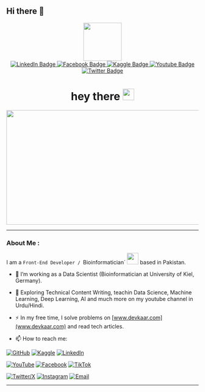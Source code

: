 ## Hi there 👋

<!--
**MuhsinAliShah/MuhsinAliShah** is a ✨ _special_ ✨ repository because its `README.md` (this file) appears on your GitHub profile.

Here are some ideas to get you started:

- 🔭 I’m currently working on ...
- 🌱 I’m currently learning ...
- 👯 I’m looking to collaborate on ...
- 🤔 I’m looking for help with ...
- 💬 Ask me about ...
- 📫 How to reach me: ...
- 😄 Pronouns: ...
- ⚡ Fun fact: ...
-->

<div id="header" align="center">
  <img src="https://media.giphy.com/media/M9gbBd9nbDrOTu1Mqx/giphy.gif" width="100"/>
  <div id="badges">
    <a href="https://www.linkedin.com/in/muhsinalishah/">
      <img src="https://img.shields.io/badge/LinkedIn-blue?style=for-the-badge&logo=linkedin&logoColor=white" alt="LinkedIn Badge"/>
    </a>
    <!-- Add kaggle, facebook, instgram as well -->
    <!-- <a href="https://www.instagram.com/memuhsinalishah/">
      <img src="https://img.shields.io/badge/Instagram-purple?style=for-the-badge&logo=instagram&logoColor=white" alt="Instagram Badge"/>
    </a> -->
    <a href="https://www.facebook.com/memuhsinalishah">
      <img src="https://img.shields.io/badge/Facebook-blue?style=for-the-badge&logo=facebook&logoColor=white" alt="Facebook Badge"/>
    </a>
    <a href="https://www.kaggle.com/imuhsinalishah">
      <img src="https://img.shields.io/badge/Kaggle-blue?style=for-the-badge&logo=kaggle&logoColor=white" alt="Kaggle Badge"/>
    </a>
    <a href="https://www.youtube.com/@muhsinalishah">
      <img src="https://img.shields.io/badge/YouTube-red?style=for-the-badge&logo=youtube&logoColor=white" alt="Youtube Badge"/>
    </a>
    <a href="https://twitter.com/memuhsinalishah">
      <img src="https://img.shields.io/badge/Twitter-blue?style=for-the-badge&logo=twitter&logoColor=white" alt="Twitter Badge"/>
    </a>
  </div>
  <img src="https://komarev.com/ghpvc/?username=your-github-username&style=flat-square&color=blue" alt=""/>
  <h1>
    hey there
    <img src="https://media.giphy.com/media/hvRJCLFzcasrR4ia7z/giphy.gif" width="30px"/>
  </h1>
</div>
<div align="center">
  <img src="https://media.giphy.com/media/dWesBcTLavkZuG35MI/giphy.gif" width="600" height="300"/>
</div>

---

### About Me :
I am a `Front-End Developer / `Bioinformatician` <img src="https://media.giphy.com/media/WUlplcMpOCEmTGBtBW/giphy.gif" width="30"> based in Pakistan.
- :telescope: I’m working as a Data Scientist (Bioinformatician at University of Kiel, Germany).

- :seedling: Exploring Technical Content Writing, teachin Data Science, Machine Learning, Deep Learning, AI and much more on my youtube channel in Urdu/Hindi.

- :zap: In my free time, I solve problems on [www.devkaar.com](www.devkaar.com) and read tech articles.

- :mailbox: How to reach me: 

[![GitHub](https://img.shields.io/badge/GitHub-Profile-blue?style=for-the-badge&logo=github)](https://github.com/muhsinalishah) 
[![Kaggle](https://img.shields.io/badge/Kaggle-Profile-blue?style=for-the-badge&logo=kaggle)](https://www.kaggle.com/imuhsinalishah) 
[![LinkedIn](https://img.shields.io/badge/LinkedIn-Profile-blue?style=for-the-badge&logo=linkedin)](https://www.linkedin.com/in/muhsinalishah/)  

[![YouTube](https://img.shields.io/badge/YouTube-Profile-red?style=for-the-badge&logo=youtube)](https://www.youtube.com/@muhsinalishah) 
[![Facebook](https://img.shields.io/badge/Facebook-Profile-blue?style=for-the-badge&logo=facebook)](https://www.facebook.com/memuhsinalishah) 
[![TikTok](https://img.shields.io/badge/TikTok-Profile-black?style=for-the-badge&logo=tiktok)](https://www.tiktok.com/@memuhsinalishah)  

[![Twitter/X](https://img.shields.io/badge/Twitter-Profile-blue?style=for-the-badge&logo=twitter)](https://twitter.com/memuhsinalishah) 
[![Instagram](https://img.shields.io/badge/Instagram-Profile-blue?style=for-the-badge&logo=instagram)](https://www.instagram.com/memuhsinalishah/) 
[![Email](https://img.shields.io/badge/Email-Contact%20Me-red?style=for-the-badge&logo=email)](mailto:muhsinalishah@devkaar.com)

---
